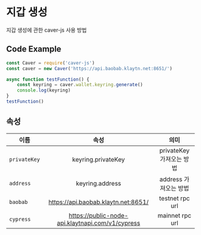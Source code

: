 # 지갑 생성
지갑 생성에 관한 caver-js 사용 방법

## Code Example
``` javascript
const Caver = require('caver-js')
const caver = new Caver('https://api.baobab.klaytn.net:8651/')

async function testFunction() {
    const keyring = caver.wallet.keyring.generate()
    console.log(keyring)
}
testFunction()
```
## 속성
이름 | 속성 | 의미
--- | :---: | :---:
`privateKey` | keyring.privateKey | privateKey 가져오는 방법
`address` | keyring.address | address 가져오는 방법
`baobab` | https://api.baobab.klaytn.net:8651/ | testnet rpc url
`cypress` | https://public-node-api.klaytnapi.com/v1/cypress | mainnet rpc url
